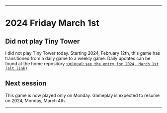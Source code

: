
***

# 2024 Friday March 1st

## Did not play Tiny Tower

<!-- TODO: For each weekly entry, make sure the date is correct. The day of the week should be modified in 4 places !-->

I did not play Tiny Tower today. Starting 2024, February 12th, this game has transitioned from a daily game to a weekly game. Daily updates can be found at the home repository [:octocat: `see the entry for 2024, March 1st`](https://github.com/seanpm2001/SeansLifeArchive_Images_TinyTower/tree/master/tiny%20tower/2024/03_March/01/) [`(alt link)`](/tiny%20tower/2024/03_March/01/)

## Next session

This game is now played only on Monday. Gameplay is expected to resume on 2024, Monday, March 4th.

***
